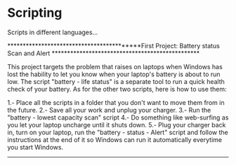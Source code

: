 # Scripting
Scripts in different languages...

******************************************First Project: Battery status Scan and Alert ************************************************

This project targets the problem that raises on laptops when Windows has lost the hability to let you know when your laptop's battery is about to run low. The script "battery - life status" is a separate tool to run a quick health check of your battery. As for the other two scripts, here is how to use them:

1.- Place all the scripts in a folder that you don't want to move them from in the future.
2.- Save all your work and unplug your charger. 
3.- Run the "battery - lowest capacity scan" script
4.- Do something like web-surfing as you let your laptop uncharge until it shuts down.
5.- Plug your charger back in, turn on your laptop, run the "battery - status - Alert" script and follow the instructions at the end of it so Windows can run it automatically everytime you start Windows.

******************************************************************************************************************************************
